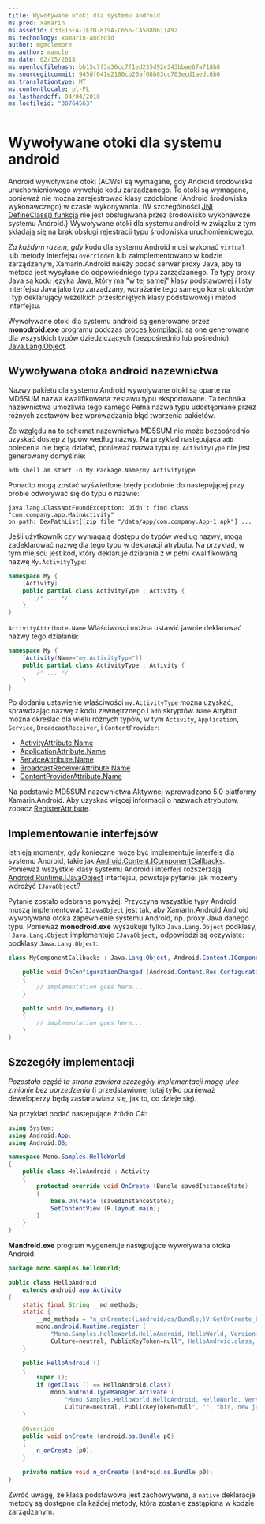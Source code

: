 ```yaml
---
title: Wywoływane otoki dla systemu android
ms.prod: xamarin
ms.assetid: C33E15FA-1E2B-819A-C656-CA588D611492
ms.technology: xamarin-android
author: mgmclemore
ms.author: mamcle
ms.date: 02/15/2018
ms.openlocfilehash: bb15c7f3a36cc7f1ed235d92e343bbae67a718b8
ms.sourcegitcommit: 945df041e2180cb20af08b83cc703ecd1aedc6b0
ms.translationtype: MT
ms.contentlocale: pl-PL
ms.lasthandoff: 04/04/2018
ms.locfileid: "30764563"
---
```

# <a name="android-callable-wrappers"></a>Wywoływane otoki dla systemu android

Android wywoływane otoki (ACWs) są wymagane, gdy Android środowiska uruchomieniowego wywołuje kodu zarządzanego. Te otoki są wymagane, ponieważ nie można zarejestrować klasy ozdobione (Android środowiska wykonawczego) w czasie wykonywania. (W szczególności [JNI DefineClass() funkcja](http://docs.oracle.com/javase/1.5.0/docs/guide/jni/spec/functions.html#wp15986) nie jest obsługiwana przez środowisko wykonawcze systemu Android.} Wywoływane otoki dla systemu android w związku z tym składają się na brak obsługi rejestracji typu środowiska uruchomieniowego. 

*Za każdym razem, gdy* kodu dla systemu Android musi wykonać `virtual` lub metody interfejsu `overridden` lub zaimplementowano w kodzie zarządzanym, Xamarin.Android należy podać serwer proxy Java, aby ta metoda jest wysyłane do odpowiedniego typu zarządzanego. Te typy proxy Java są kodu języka Java, który ma "w tej samej" klasy podstawowej i listy interfejsu Java jako typ zarządzany, wdrażanie tego samego konstruktorów i typ deklarujący wszelkich przesłoniętych klasy podstawowej i metod interfejsu. 

Wywoływane otoki dla systemu android są generowane przez **monodroid.exe** programu podczas [proces kompilacji](~/android/deploy-test/building-apps/build-process.md): są one generowane dla wszystkich typów dziedziczących (bezpośrednio lub pośrednio) [ Java.Lang.Object](https://developer.xamarin.com/api/type/Java.Lang.Object/). 



## <a name="android-callable-wrapper-naming"></a>Wywoływana otoka android nazewnictwa

Nazwy pakietu dla systemu Android wywoływane otoki są oparte na MD5SUM nazwa kwalifikowana zestawu typu eksportowane. Ta technika nazewnictwa umożliwia tego samego Pełna nazwa typu udostępniane przez różnych zestawów bez wprowadzania błąd tworzenia pakietów. 

Ze względu na to schemat nazewnictwa MD5SUM nie może bezpośrednio uzyskać dostęp z typów według nazwy. Na przykład następująca `adb` polecenia nie będą działać, ponieważ nazwa typu `my.ActivityType` nie jest generowany domyślnie: 

```shell
adb shell am start -n My.Package.Name/my.ActivityType
```

Ponadto mogą zostać wyświetlone błędy podobnie do następującej przy próbie odwoływać się do typu o nazwie:

```shell
java.lang.ClassNotFoundException: Didn't find class "com.company.app.MainActivity"
on path: DexPathList[[zip file "/data/app/com.company.App-1.apk"] ...
```

Jeśli użytkownik *czy* wymagają dostępu do typów według nazwy, mogą zadeklarować nazwę dla tego typu w deklaracji atrybutu. Na przykład, w tym miejscu jest kod, który deklaruje działania z w pełni kwalifikowaną nazwę `My.ActivityType`:

```csharp
namespace My {
    [Activity]
    public partial class ActivityType : Activity {
        /* ... */
    }
}
```

`ActivityAttribute.Name` Właściwości można ustawić jawnie deklarować nazwy tego działania: 

```csharp
namespace My {
    [Activity(Name="my.ActivityType")]
    public partial class ActivityType : Activity {
        /* ... */
    }
}
```

Po dodaniu ustawienie właściwości `my.ActivityType` można uzyskać, sprawdzając nazwę z kodu zewnętrznego i `adb` skryptów. `Name` Atrybut można określać dla wielu różnych typów, w tym `Activity`, `Application`, `Service`, `BroadcastReceiver`, i `ContentProvider`: 

-   [ActivityAttribute.Name](https://developer.xamarin.com/api/property/Android.App.ActivityAttribute.Name/)
-   [ApplicationAttribute.Name](https://developer.xamarin.com/api/property/Android.App.ApplicationAttribute.Name/)
-   [ServiceAttribute.Name](https://developer.xamarin.com/api/property/Android.App.ServiceAttribute.Name/)
-   [BroadcastReceiverAttribute.Name](https://developer.xamarin.com/api/property/Android.Content.BroadcastReceiverAttribute.Name/)
-   [ContentProviderAttribute.Name](https://developer.xamarin.com/api/property/Android.Content.ContentProviderAttribute.Name/)

Na podstawie MD5SUM nazewnictwa Aktywnej wprowadzono 5.0 platformy Xamarin.Android. Aby uzyskać więcej informacji o nazwach atrybutów, zobacz [RegisterAttribute](https://developer.xamarin.com/api/type/Android.Runtime.RegisterAttribute/). 



## <a name="implementing-interfaces"></a>Implementowanie interfejsów

Istnieją momenty, gdy konieczne może być implementuje interfejs dla systemu Android, takie jak [Android.Content.IComponentCallbacks](https://developer.xamarin.com/api/type/Android.Content.IComponentCallbacks/). Ponieważ wszystkie klasy systemu Android i interfejs rozszerzają [Android.Runtime.IJavaObject](https://developer.xamarin.com/api/type/Android.Runtime.IJavaObject/) interfejsu, powstaje pytanie: jak możemy wdrożyć `IJavaObject`? 

Pytanie zostało odebrane powyżej: Przyczyna wszystkie typy Android muszą implementować `IJavaObject` jest tak, aby Xamarin.Android Android wywoływana otoka zapewnienie systemu Android, np. proxy Java danego typu. Ponieważ **monodroid.exe** wyszukuje tylko `Java.Lang.Object` podklasy, i `Java.Lang.Object` implementuje `IJavaObject,` odpowiedzi są oczywiste: podklasy `Java.Lang.Object`: 

```csharp
class MyComponentCallbacks : Java.Lang.Object, Android.Content.IComponentCallbacks {

    public void OnConfigurationChanged (Android.Content.Res.Configuration newConfig)
    {
        // implementation goes here...
    } 

    public void OnLowMemory ()
    {
        // implementation goes here...
    }
}
```


## <a name="implementation-details"></a>Szczegóły implementacji

*Pozostała część ta strona zawiera szczegóły implementacji mogą ulec zmianie bez uprzedzenia* (i przedstawionej tutaj tylko ponieważ deweloperzy będą zastanawiasz się, jak to, co dzieje się). 

Na przykład podać następujące źródło C#:

```csharp
using System;
using Android.App;
using Android.OS;

namespace Mono.Samples.HelloWorld
{
    public class HelloAndroid : Activity
    {
        protected override void OnCreate (Bundle savedInstanceState)
        {
            base.OnCreate (savedInstanceState);
            SetContentView (R.layout.main);
        }
    }
}
```

**Mandroid.exe** program wygeneruje następujące wywoływana otoka Android: 

```java
package mono.samples.helloWorld;

public class HelloAndroid
    extends android.app.Activity
{
    static final String __md_methods;
    static {
        __md_methods = "n_onCreate:(Landroid/os/Bundle;)V:GetOnCreate_Landroid_os_Bundle_Handler\n" + "";
        mono.android.Runtime.register (
            "Mono.Samples.HelloWorld.HelloAndroid, HelloWorld, Version=1.0.0.0, 
            Culture=neutral, PublicKeyToken=null", HelloAndroid.class, __md_methods);
    }

    public HelloAndroid ()
    {
        super ();
        if (getClass () == HelloAndroid.class)
            mono.android.TypeManager.Activate (
                "Mono.Samples.HelloWorld.HelloAndroid, HelloWorld, Version=1.0.0.0, 
                Culture=neutral, PublicKeyToken=null", "", this, new java.lang.Object[] {  });
    }

    @Override
    public void onCreate (android.os.Bundle p0)
    {
        n_onCreate (p0);
    }

    private native void n_onCreate (android.os.Bundle p0);
}
```

Zwróć uwagę, że klasa podstawowa jest zachowywana, a `native` deklaracje metody są dostępne dla każdej metody, która zostanie zastąpiona w kodzie zarządzanym. 
